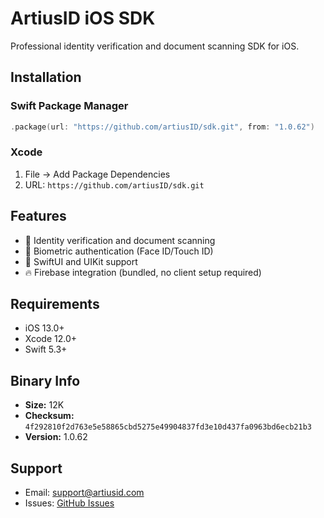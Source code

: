 # ArtiusID iOS SDK

Professional identity verification and document scanning SDK for iOS.

## Installation

### Swift Package Manager
```swift
.package(url: "https://github.com/artiusID/sdk.git", from: "1.0.62")
```

### Xcode
1. File → Add Package Dependencies
2. URL: `https://github.com/artiusID/sdk.git`

## Features

- 📱 Identity verification and document scanning
- 🔐 Biometric authentication (Face ID/Touch ID)
- 🎨 SwiftUI and UIKit support
- 🔥 Firebase integration (bundled, no client setup required)

## Requirements

- iOS 13.0+
- Xcode 12.0+
- Swift 5.3+

## Binary Info

- **Size:**  12K
- **Checksum:** `4f292810f2d763e5e58865cbd5275e49904837fd3e10d437fa0963bd6ecb21b3`
- **Version:** 1.0.62

## Support

- Email: support@artiusid.com
- Issues: [GitHub Issues](https://github.com/artiusID/sdk/issues)

